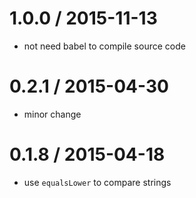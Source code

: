 
1.0.0 / 2015-11-13
==================

  * not need babel to compile source code

0.2.1 / 2015-04-30
==================

  * minor change


0.1.8 / 2015-04-18
==================

  * use `equalsLower` to compare strings
